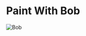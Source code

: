 # Paint With Bob

![Bob](http://www.krogen.co/wp-content/uploads/2017/10/bob-ross-the-joy-of-painting-full-episodes-70-complete-episodes-of-bob-ross-the-joy-of-painting-now-free-to-images.png)
